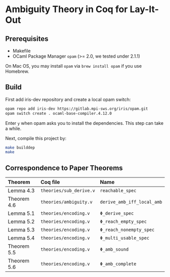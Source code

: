 # Ambiguity Theory in Coq for Lay-It-Out

## Prerequisites

- Makefile
- OCaml Package Manager `opam` (>= 2.0, we tested under 2.1.1)

On Mac OS, you may install `opam` via `brew install opam` if you use Homebrew.

## Build

First add iris-dev repository and create a local opam switch:
```sh
opam repo add iris-dev https://gitlab.mpi-sws.org/iris/opam.git
opam switch create . ocaml-base-compiler.4.12.0
```
Enter `y` when opam asks you to install the dependencies. This step can take a while.

Next, compile this project by:
```sh
make builddep
make
```

## Correspondence to Paper Theorems

| Theorem       | Coq file                  | Name                          |
| :------------ | :------------------------ | :---------------------------- |
| Lemma 4.3     | `theories/sub_derive.v`   | `reachable_spec`              |
| Theorem 4.6   | `theories/ambiguity.v`    | `derive_amb_iff_local_amb`    |
| Lemma 5.1     | `theories/encoding.v`     | `Φ_derive_spec`               |
| Lemma 5.2     | `theories/encoding.v`     | `Φ_reach_empty_spec`          | 
| Lemma 5.3     | `theories/encoding.v`     | `Φ_reach_nonempty_spec`       |
| Lemma 5.4     | `theories/encoding.v`     | `Φ_multi_usable_spec`         |
| Theorem 5.5   | `theories/encoding.v`     | `Φ_amb_sound`                 |
| Theorem 5.6   | `theories/encoding.v`     | `Φ_amb_complete`              |
